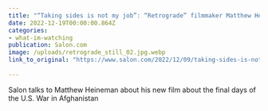 ```yaml
---
title: "“Taking sides is not my job”: “Retrograde” filmmaker Matthew Heineman on documenting a war's end"
date: 2022-12-19T00:00:00.864Z  
categories: 
- what-im-watching
publication: Salon.com
image: /uploads/retrograde_still_02.jpg.webp
link_to_original: "https://www.salon.com/2022/12/09/taking-sides-is-not-my-job-retrograde-filmmaker-matthew-heineman-on-documenting-a-wars-end/"
  
---
```

Salon talks to Matthew Heineman about his new film about the final days of the U.S. War in Afghanistan